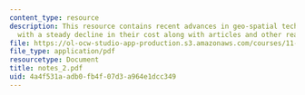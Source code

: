 ```yaml
---
content_type: resource
description: This resource contains recent advances in geo-spatial technologies, together
  with a steady decline in their cost along with articles and other readings.
file: https://ol-ocw-studio-app-production.s3.amazonaws.com/courses/11-522-research-seminar-on-urban-information-systems-fall-2005/4a4f531aadb0fb4f07d3a964e1dcc349_notes_2.pdf
file_type: application/pdf
resourcetype: Document
title: notes_2.pdf
uid: 4a4f531a-adb0-fb4f-07d3-a964e1dcc349
---
```

